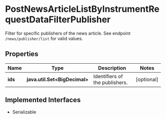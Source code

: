 

# PostNewsArticleListByInstrumentRequestDataFilterPublisher

Filter for specific publishers of the news article. See endpoint `/news/publisher/list` for valid values.

## Properties

Name | Type | Description | Notes
------------ | ------------- | ------------- | -------------
**ids** | **java.util.Set&lt;BigDecimal&gt;** | Identifiers of the publishers. |  [optional]


## Implemented Interfaces

* Serializable


